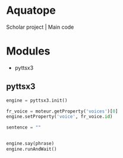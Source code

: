 # Aquatope
Scholar project | Main code

# Modules 
* pyttsx3


## pyttsx3
```py
engine = pyttsx3.init()

fr_voice = moteur.getProperty('voices')[0]
engine.setProperty('voice', fr_voice.id)

sentence = ""


engine.say(phrase)
engine.runAndWait()
```
